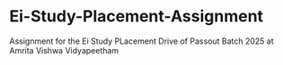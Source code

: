 # Ei-Study-Placement-Assignment
Assignment for the Ei Study PLacement Drive of Passout Batch 2025 at Amrita Vishwa Vidyapeetham 
